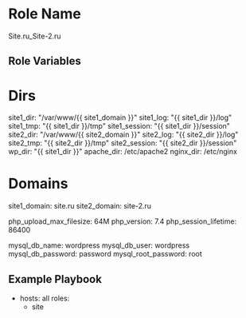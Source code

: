 Role Name
=========
Site.ru_Site-2.ru

Role Variables
--------------
# Dirs
site1_dir: "/var/www/{{ site1_domain }}"
site1_log: "{{ site1_dir }}/log"
site1_tmp: "{{ site1_dir }}/tmp"
site1_session: "{{ site1_dir }}/session"
site2_dir: "/var/www/{{ site2_domain }}"
site2_log: "{{ site2_dir }}/log"
site2_tmp: "{{ site2_dir }}/tmp"
site2_session: "{{ site2_dir }}/session"
wp_dir: "{{ site1_dir }}"
apache_dir: /etc/apache2
nginx_dir: /etc/nginx

# Domains
site1_domain: site.ru
site2_domain: site-2.ru

php_upload_max_filesize: 64M
php_version: 7.4
php_session_lifetime: 86400

mysql_db_name: wordpress
mysql_db_user: wordpress
mysql_db_password: password
mysql_root_password: root


Example Playbook
----------------

- hosts: all
  roles:
    - site

